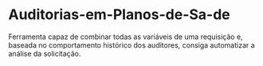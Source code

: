 # Auditorias-em-Planos-de-Sa-de
Ferramenta capaz de combinar todas as variáveis de uma requisição e, baseada no comportamento histórico dos auditores, consiga automatizar a análise da solicitação.
